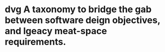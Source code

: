 # dvg A taxonomy to bridge the gab between software deign objectives, and lgeacy meat-space requirements.
